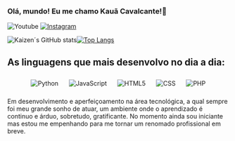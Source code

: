 ### Olá, mundo! Eu me chamo Kauã Cavalcante!👾

![Youtube](https://img.shields.io/badge/YouTube-FF0000?style=for-the-badge&logo=youtube&logoColor=white)
[![Instagram](https://img.shields.io/badge/Instagram-E4405F?style=for-the-badge&logo=instagram&logoColor=white)](https://instagram.com/kaizen.wz)

![Kaizen´s GitHub stats](https://github-readme-stats.vercel.app/api?username=KauaCavalcanty&show_icons=true&theme=radical)[![Top Langs](https://github-readme-stats.vercel.app/api/top-langs/?username=KauaCavalcanty&layout=donut)](https://github.com/anuraghazra/github-readme-stats)

## As linguagens que mais desenvolvo no dia a dia:

<div style="text-align: center;">
    <img style="display: inline-block; margin: 10px;" alt="Python" src="https://img.shields.io/badge/Python-3776AB?style=for-the-badge&logo=python&logoColor=white" />
    <img style="display: inline-block; margin: 10px;" alt="JavaScript" src="https://img.shields.io/badge/JavaScript-F7DF1E?style=for-the-badge&logo=javascript&logoColor=black" />
    <img style="display: inline-block; margin: 10px;" alt="HTML5" src="https://img.shields.io/badge/HTML5-E34F26?style=for-the-badge&logo=html5&logoColor=white" />
    <img style="display: inline-block; margin: 10px;" alt="CSS" src="https://img.shields.io/badge/CSS-239120?&style=for-the-badge&logo=css3&logoColor=white" />
     <img style="display: inline-block; margin: 10px;" alt="PHP" src="https://img.shields.io/badge/PHP-777BB4?style=for-the-badge&logo=php&logoColor=white" />
</div>

Em desenvolvimento e aperfeiçoamento na área tecnológica, a qual sempre foi meu grande sonho de atuar, um ambiente onde o aprendizado é continuo e árduo, sobretudo, gratificante. No momento ainda sou iniciante mas estou me empenhando para me tornar um renomado profissional em breve.
